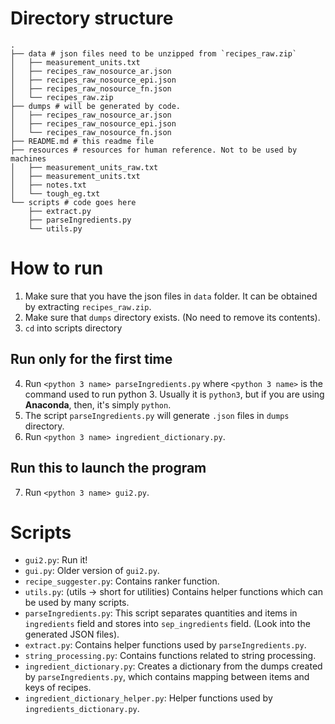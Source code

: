# Directory structure
    .
    ├── data # json files need to be unzipped from `recipes_raw.zip`
    │   ├── measurement_units.txt
    │   ├── recipes_raw_nosource_ar.json
    │   ├── recipes_raw_nosource_epi.json
    │   ├── recipes_raw_nosource_fn.json
    │   └── recipes_raw.zip
    ├── dumps # will be generated by code.
    │   ├── recipes_raw_nosource_ar.json
    │   ├── recipes_raw_nosource_epi.json
    │   └── recipes_raw_nosource_fn.json
    ├── README.md # this readme file
    ├── resources # resources for human reference. Not to be used by machines
    │   ├── measurement_units_raw.txt
    │   ├── measurement_units.txt
    │   ├── notes.txt
    │   └── tough_eg.txt
    └── scripts # code goes here
        ├── extract.py
        ├── parseIngredients.py
        └── utils.py

# How to run
1. Make sure that you have the json files in `data` folder. It can be obtained by extracting `recipes_raw.zip`.
2. Make sure that `dumps` directory exists. (No need to remove its contents).
3. `cd` into scripts directory

## Run only for the first time
4. Run `<python 3 name> parseIngredients.py`
    where `<python 3 name>` is the command used to run python 3. Usually it is `python3`, but if you are using **Anaconda**, then, it's simply `python`.
5. The script `parseIngredients.py` will generate `.json` files in `dumps` directory.
6. Run `<python 3 name> ingredient_dictionary.py`.

## Run this to launch the program
7. Run `<python 3 name> gui2.py`.

# Scripts
- `gui2.py`: Run it!
- `gui.py`: Older version of `gui2.py`.
- `recipe_suggester.py`: Contains ranker function.
- `utils.py`: (utils -> short for utilities) Contains helper functions which can be used by many scripts.
- `parseIngredients.py`: This script separates quantities and items in `ingredients` field and stores into `sep_ingredients` field. (Look into the generated JSON files). 
- `extract.py`: Contains helper functions used by `parseIngredients.py`.
- `string_processing.py`: Contains functions related to string processing.
- `ingredient_dictionary.py`: Creates a dictionary from the dumps created by `parseIngredients.py`, which contains mapping between items and keys of recipes.
- `ingredient_dictionary_helper.py`: Helper functions used by `ingredients_dictionary.py`.
